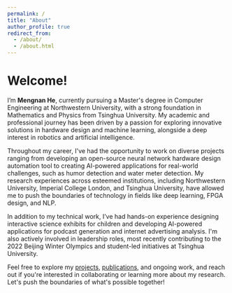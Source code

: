 ```yaml
---
permalink: /
title: "About"
author_profile: true
redirect_from: 
  - /about/
  - /about.html
---
```


# Welcome!

I’m **Mengnan He**, currently pursuing a Master's degree in Computer Engineering at Northwestern University, with a strong foundation in Mathematics and Physics from Tsinghua University. My academic and professional journey has been driven by a passion for exploring innovative solutions in hardware design and machine learning, alongside a deep interest in robotics and artificial intelligence.

Throughout my career, I've had the opportunity to work on diverse projects ranging from developing an open-source neural network hardware design automation tool to creating AI-powered applications for real-world challenges, such as humor detection and water meter detection. My research experiences across esteemed institutions, including Northwestern University, Imperial College London, and Tsinghua University, have allowed me to push the boundaries of technology in fields like deep learning, FPGA design, and NLP.

In addition to my technical work, I’ve had hands-on experience designing interactive science exhibits for children and developing AI-powered applications for podcast generation and internet advertising analysis. I'm also actively involved in leadership roles, most recently contributing to the 2022 Beijing Winter Olympics and student-led initiatives at Tsinghua University.

Feel free to explore my [projects](projects), [publications](publications), and ongoing work, and reach out if you're interested in collaborating or learning more about my research. Let's push the boundaries of what's possible together!
